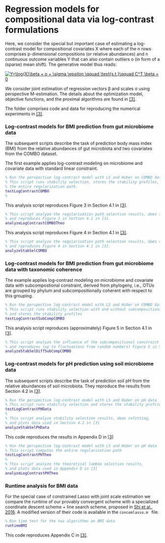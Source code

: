 Regression models for compositional data via log-contrast formulations
=========

Here, we consider the special but important case of estimating a log-contrast model for compositional covariates X 
where each of the n rows comprises p-dimensional compositions (or relative abundances) and n continuous outcome variables 
Y that can also contain outliers o (in form of a (sparse) mean shift). The generative model thus reads: 

<a href="https://www.codecogs.com/eqnedit.php?latex=Y=\log(X)\beta&space;&plus;&space;o&space;&plus;&space;\sigma&space;\epsilon&space;\qquad&space;\text{s.t.}\qquad&space;C^T&space;\beta&space;=&space;0" target="_blank"><img src="https://latex.codecogs.com/gif.latex?Y=\log(X)\beta&space;&plus;&space;o&space;&plus;&space;\sigma&space;\epsilon&space;\qquad&space;\text{s.t.}\qquad&space;C^T&space;\beta&space;=&space;0" title="Y=\log(X)\beta + o + \sigma \epsilon \qquad \text{s.t.}\qquad C^T \beta = 0" /></a>

We consider joint estimation of regression vectors &beta; and scales &sigma; using perspective M-estimation. The details about the optimization model, objective functions, and the proximal algorithms are found in [[3]](https://arxiv.org/abs/1903.01050). 

The folder comprises code and data for reproducing the numerical experiments in [[3]](https://arxiv.org/abs/1903.01050). 

### Log-contrast models for BMI prediction from gut microbiome data ###

The subsequent scripts describe the task of prediction body mass index (BMI) from the relative abundances of gut 
microbiota and two covariates from the COMBO dataset.

The first example applies log-contrast modeling on microbiome and covariate data with standard linear constraint.
```Matlab
% Run the perspective log-contrast model with LS and Huber on COMBO data
% This script runs stability selection, stores the stability profiles, and compute 
% the entire regularization path.
testLogContrastCOMBO
%
```
This analysis script reproduces Figure 3 in Section 4.1 in [[3]](https://arxiv.org/abs/1903.01050). 
```MATLAB
% This script analyze the regularization path selection results, does refitting, 
% and reproduces Figure 3 in Section 4.1 in [3].
analyzeLogContrastCOMBOTheo
```
This analysis script reproduces Figure 4 in Section 4.1 in [[3]](https://arxiv.org/abs/1903.01050). 
```MATLAB
% This script analyze the regularization path selection results, does refitting, 
% and reproduces Figure 4 in Section 4.1 in [3].
analyzeStabSelCOMBO
```
### Log-contrast models for BMI prediction from gut microbiome data with taxonomic coherence ###

The example applies log-contrast modeling on microbiome and covariate data with subcompostional constraint,
derived from phylogeny, i.e., OTUs are grouped by phylum and subcompositionally coherent with respect to this
grouping.

```MATLAB
% Run the perspective log-contrast model with LS and Huber on COMBO data.
% This script runs stability selection with and without subcompositional constraints 
% and stores the stability profiles
testLogContrastSubCompCOMBO
```
This analysis script reproduces (approximately) Figure 5 in Section 4.1 in [[3]](https://arxiv.org/abs/1903.01050). 

```MATLAB
% This script analyze the influence of the subcompositional constraint on stability selection
% and reproduces (up to fluctuations from random numbers) Figure 5 in Section 4.1 in [3].
analyzeStabSelDiffSubCompCOMBO

```

### Log-contrast models for pH prediction using soil microbiome data ###

The subsequent scripts describe the task of prediction soil pH from the relative abundances of 
soil microbiota. They reproduce the results from Section 4.2 in [[3]](https://arxiv.org/abs/1903.01050).

```Matlab
% Run the perspective log-contrast model with LS and Huber on pH data
% This script runs stability selection and stores the stability profiles
testLogContrastPHData
% 
% This script analyze stability selection results, does refitting, 
% and plots data used in Section 4.2 in [3]
analyzeStabSelPHData
```
This code reproduces the results in Appendix D in [[3]](https://arxiv.org/abs/1903.01050)
```Matlab
% Run the perspective log-contrast model with LS and Huber on pH data
% This script computes the entire regularization path 
testLogContrastPHTheo
% 
% This script analyze the theoretical lambda selection results,  
% and plots data used in Appendix D in [3]
analyzeLogContrastPHTheo
```

### Runtime analysis for BMI data ###

For the special case of constrained Lasso with joint scale estimation we compare the runtime of our
provably convergent scheme with a specialized coordinate descent scheme + line search scheme, 
proposed in [Shi et al., 2016](https://arxiv.org/abs/1603.00974). A modified version
of their code is available in the ```concomlasso.m ``` file.

```Matlab
% Run time test for the two algorithms on BMI data
runtimeBMI
```
This code reproduces Appendix C in [[3]](https://arxiv.org/abs/1903.01050).



